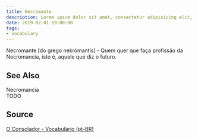 ```yaml
---
title: Necromante
description: Lorem ipsum dolor sit amet, consectetur adipisicing elit, sed do eiusmod tempor incididunt ut labore et dolore magna aliqua.  TODO
date: 2019-02-01 19:00:00
tags:
- vocabulary
---
```


Necromante [do grego nekrómantis] - Quem quer que faça profissão da Necromancia, isto é, aquele que diz o futuro.

## See Also
Necromancia  
TODO

## Source
[O Consolador - Vocabulário (pt-BR)](http://www.oconsolador.com.br/linkfixo/vocabulario/principal.html)
